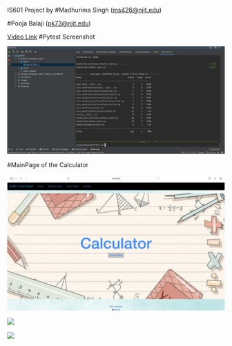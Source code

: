 IS601 Project by 
#Madhurima Singh (ms426@njit.edu)

#Pooja Balaji (pk73@njit.edu)

<a href="https://youtu.be/B7KSd9pxvK4">Video Link</a>
#Pytest Screenshot

![](Pytest_Screenshot.png)


#MainPage of the Calculator

![](MainPage.png)


![](Web_calc.png)


![](Result_table.png)